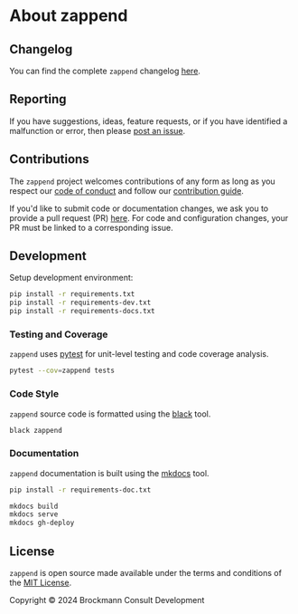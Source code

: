 # About zappend

## Changelog

You can find the complete `zappend` changelog 
[here](https://github.com/bcdev/zappend/blob/main/CHANGES.md). 

## Reporting

If you have suggestions, ideas, feature requests, or if you have identified
a malfunction or error, then please 
[post an issue](https://github.com/bcdev/zappend/issues). 

## Contributions

The `zappend` project welcomes contributions of any form
as long as you respect our 
[code of conduct](https://github.com/bcdev/zappend/blob/main/CODE_OF_CONDUCT.md)
and follow our 
[contribution guide](https://github.com/bcdev/zappend/blob/main/CONTRIBUTING.md).

If you'd like to submit code or documentation changes, we ask you to provide a 
pull request (PR) 
[here](https://github.com/bcdev/zappend/pulls). 
For code and configuration changes, your PR must be linked to a 
corresponding issue. 

## Development

Setup development environment:

```bash
pip install -r requirements.txt
pip install -r requirements-dev.txt
pip install -r requirements-docs.txt
```

### Testing and Coverage

`zappend` uses [pytest](https://docs.pytest.org/) for unit-level testing 
and code coverage analysis.

```bash
pytest --cov=zappend tests
```

### Code Style

`zappend` source code is formatted using the [black](https://black.readthedocs.io/) tool.

```bash
black zappend
```

### Documentation

`zappend` documentation is built using the [mkdocs](https://www.mkdocs.org/) tool.

```bash
pip install -r requirements-doc.txt

mkdocs build
mkdocs serve
mkdocs gh-deploy
```

## License

`zappend` is open source made available under the terms and conditions of the 
[MIT License](https://github.com/bcdev/zappend/blob/main/LICENSE).

Copyright © 2024 Brockmann Consult Development
